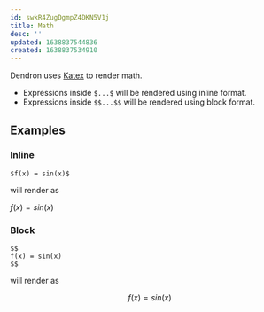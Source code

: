 ```yaml
---
id: swkR4ZugDgmpZ4DKN5V1j
title: Math
desc: ''
updated: 1638837544836
created: 1638837534910
---
```


Dendron uses [Katex](https://katex.org/) to render math.

- Expressions inside `$...$`  will be rendered using inline format.
- Expressions inside `$$...$$` will be rendered using block format.

## Examples

### Inline
```
$f(x) = sin(x)$
```

will render as 

$f(x) = sin(x)$

### Block

```
$$
f(x) = sin(x)
$$
```

will render as

$$
f(x) = sin(x) 
$$

